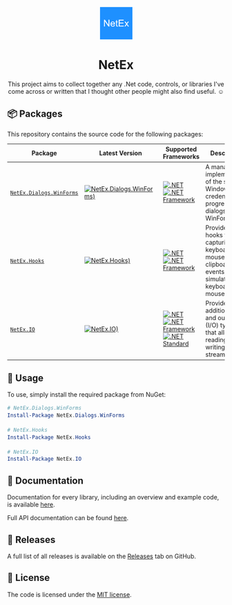 ﻿---
outputFileName: index.html
---

<div align="center">

<img src="resources/images/icon.png" alt="NetEx.WinForms.ProgressDialog" width="75" />

# NetEx
This project aims to collect together any .Net code, controls, or libraries I've come across or written that I thought other people might also find useful. :relaxed:

</div>

## 📦 Packages
This repository contains the source code for the following packages:

Package | Latest Version | Supported Frameworks | Description
--------|----------------|----------------------|------------
[`NetEx.Dialogs.WinForms`](https://peckmore.github.io/NetEx/api/NetEx.Dialogs.WinForms.html) | [![NetEx.Dialogs.WinForms)](https://img.shields.io/nuget/v/NetEx.Dialogs.WinForms.svg)](https://www.nuget.org/packages/NetEx.Dialogs.WinForms/) | [![.NET](https://img.shields.io/badge/.net%20-5.0+-8A2BE2)](https://dotnet.microsoft.com/download)<br/>[![.NET Framework](https://img.shields.io/badge/.net%20framework-2.0+-8A2BE2)](https://dotnet.microsoft.com/en-us/download/dotnet-framework) | A managed implementation of the standard Windows credential and progress dialogs, for WinForms.
[`NetEx.Hooks`](https://peckmore.github.io/NetEx/api/NetEx.Hooks.html) | [![NetEx.Hooks)](https://img.shields.io/nuget/v/NetEx.Hooks.svg)](https://www.nuget.org/packages/NetEx.Hooks/) | [![.NET](https://img.shields.io/badge/.net%20-5.0+-8A2BE2)](https://dotnet.microsoft.com/download)<br/>[![.NET Framework](https://img.shields.io/badge/.net%20framework-2.0+-8A2BE2)](https://dotnet.microsoft.com/en-us/download/dotnet-framework) | Provides global hooks for capturing keyboard, mouse, and clipboard events, and simulators for keyboard and mouse events.
[`NetEx.IO`](https://peckmore.github.io/NetEx/api/NetEx.IO.html) | [![NetEx.IO)](https://img.shields.io/nuget/v/NetEx.IO.svg)](https://www.nuget.org/packages/NetEx.IO/) | [![.NET](https://img.shields.io/badge/.net%20-5.0+-8A2BE2)](https://dotnet.microsoft.com/download)<br/>[![.NET Framework](https://img.shields.io/badge/.net%20framework-2.0+-8A2BE2)](https://dotnet.microsoft.com/en-us/download/dotnet-framework)<br/>[![.NET Standard](https://img.shields.io/badge/.net%20standard-2.0+-8A2BE2)](https://dotnet.microsoft.com/en-us/platform/dotnet-standard) | Provides additional input and output (I/O) types, that allow reading and/or writing to data streams.

## 🙌 Usage

To use, simply install the required package from NuGet:

```powershell
# NetEx.Dialogs.WinForms
Install-Package NetEx.Dialogs.WinForms

# NetEx.Hooks
Install-Package NetEx.Hooks

# NetEx.IO
Install-Package NetEx.IO
```

## 📖 Documentation
Documentation for every library, including an overview and example code, is available [here](https://peckmore.github.io/netex/overview/overview.html).

Full API documentation can be found [here](https://peckmore.github.io/netex/api/index.html).

## 🚀 Releases

A full list of all releases is available on the [Releases](https://github.com/Peckmore/netex/releases) tab on GitHub.

## 📄 License

The code is licensed under the [MIT license](https://github.com/Peckmore/NetEx?tab=readme-ov-file#MIT-1-ov-file).